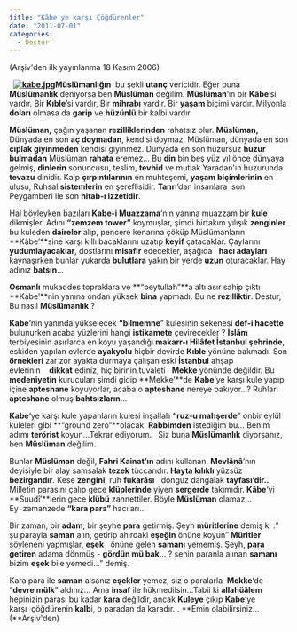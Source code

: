 ```yaml
---
title: "Kâbe'ye karşı Çöğdürenler"
date: "2011-07-01"
categories: 
  - Destur
---
```


(Arşiv'den ilk yayınlanma 18 Kasım 2006)

 **[](/uploads/2011/07/images6.jpg "images6.jpg") [![kabe.jpg](/uploads/2011/07/kabe.jpg)](/uploads/2011/07/kabe.jpg "kabe.jpg")Müslümanlığın**  bu şekli **utanç** vericidir. Eğer buna **Müslümanlık** deniyorsa ben **Müslüman** değilim. **Müslüman**‘ın bir **Kâbe**’si vardır. Bir **Kıble**’si vardır, Bir **mihrabı** vardır. Bir **yaşam** biçimi vardır. Milyonla **doları** olmasa da **garip** ve **hüzünlü** bir kalbi vardır.

**Müslüman,** çağın yaşanan **rezilliklerinden** rahatsız olur. **Müslüman,** Dünyada en son **aç doymadan**, kendisi doymaz. Müslüman, dünyada en son **çıplak giyinmeden** kendisi giyinmez. Dünyada en son huzursuz **huzur bulmadan** Müslüman **rahata** eremez… Bu **din** bin beş yüz yıl önce dünyaya gelmiş, **dinlerin** sonuncusu, teslim, **tevhid** ve mutlak Yaradan'ın huzurunda **tevazu** dinidir. Kalp **çırpıntılarının** en muhteşemi, **yaşam biçimlerinin** en ulusu, Ruhsal **sistemlerin** en şereflisidir. **Tanr**ı’dan insanlara  son Peygamberi ile son **hitab-ı izzetidir**. 

Hal böyleyken bazıları **Kabe-i Muazzama**‘nın yanına muazzam bir **kule** dikmişler. Adını **“zemzem tower”** koymuşlar, şimdi birtakım yılışık **zenginler** bu kuleden **daireler** alıp, pencere kenarına çöküp Müslümanların **Kâbe’**sine karşı kıllı bacaklarını uzatıp **keyif** çatacaklar. Çaylarını **yudumlayacaklar**, dostlarını **misafir** edecekler, aşağıda   **hacı adayları** kaynaşırken bunlar yukarda **bulutlara** yakın bir yerde **uzun** oturacaklar. Hay adınız **batsın**…

**Osmanlı** mukaddes topraklara ve **“beytullah”**a altı asır sahip çıktı **Kabe’**nin yanına ondan yüksek **bina** yapmadı. Bu ne **rezilliktir**. Destur, Bu nasıl **Müslümanlık** ?

**Kabe**‘nin yanında yükselecek **“bilmemne**” kulesinin sekenesi **def-i hacette** bulunurken acaba yüzlerini hangi **istikamete** çevirecekler ? **İslâm** terbiyesinin asırlarca en koyu yaşandığı **makarr-ı Hilâfet İstanbul şehrinde**, eskiden yapılan evlerde **ayakyolu** hiçbir devirde **Kıble** yönüne bakmadı. Son **örnekleri** zar zor ayakta durmaya çalışan eski **İstanbul** ahşap evlerinin    **dikkat** ediniz, hiç birinin tuvaleti   **Mekke** yönünde değildir. Bu **medeniyetin** kurucuları şimdi gidip **Mekke’**de **Kabe**‘ye karşı kule yapıp içine **apteshane** koyuyorlar, acaba o **apteshane** nereye bakıyor…? Ruhları **apteshane** olmuş **bahtsızların**…

**Kabe**‘ye karşı kule yapanların kulesi inşallah **“ruz-u mahşerde**” onbir eylül kuleleri gibi **“ground zero”**olacak. **Rabbimden** istediğim bu… Benim adımı **terörist** koyun…Tekrar ediyorum.   Siz buna **Müslümanlık** diyorsanız,   ben **Müslüman** değilim.  

Bunlar **Müslüman** değil, **Fahri Kainat’ın** adını kullanan, **Mevlânâ**‘nın deyişiyle bir alay samsalak **tezek** tüccarıdır. **Hayta kılıklı** yüzsüz **bezirgandır**. Kese **zengini**, ruh **fukarâsı**   donguz dangalak **tayfası’**dir.**.** Milletin parasını çalıp gece **klüplerinde** yiyen **sergerde** takımıdır. **Kâbe**‘yi **Suudî’**lerin gece **klübü** zannettiler. Böyle **Müslüman** olamaz… Ey  zamanzede **“kara para”** hacıları…

Bir zaman, bir **adam**, bir şeyhe **para** getirmiş. Şeyh **müritlerine** demiş ki :” şu parayla **saman** alın, getirip ahırdaki **eşeğin** önüne koyun” **Müritler** söyleneni yapmışlar, **eşek**   önüne gelen **samanı** yememiş. Şeyh, **para getiren** adama dönmüş - **gördün mü bak**… ? senin paranla alınan **samanı** bizim **eşek** bile yemedi…” demiş.

Kara para ile **saman** alsanız **eşekler** yemez, siz o paralarla  **Mekke**‘de “**devre mülk**” aldınız… Ama **insaf** ile hükmedilsin…Tabii ki **allahüâlem** hepinizin parası bu kadar **kara** değildir, ancak **Kuleye** çıkıp **Kabe**‘ye karşı  çöğdürenin **kalb**i, o paradan da karadır… **Emin olabilirsiniz… (**Arşiv'den)
